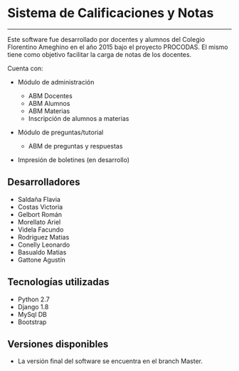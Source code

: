 # Sistema de Calificaciones y Notas
-----------------
Este software fue desarrollado por docentes y alumnos del Colegio Florentino Ameghino en el año 2015 bajo el proyecto PROCODAS. 
El mismo tiene como objetivo facilitar la carga de notas de los docentes.

Cuenta con:

* Módulo de administración
  * ABM Docentes
  * ABM Alumnos
  * ABM Materias
  * Inscripción de alumnos a materias
  
* Módulo de preguntas/tutorial
  * ABM de preguntas y respuestas
  
* Impresión de boletines
  (en desarrollo)


Desarrolladores
---------------

* Saldaña Flavia
* Costas Victoria
* Gelbort Román
* Morellato Ariel
* Videla Facundo
* Rodriguez Matias
* Conelly Leonardo
* Basualdo Matias
* Gattone Agustín

Tecnologías utilizadas
----------------------

* Python 2.7
* Django 1.8
* MySql DB
* Bootstrap


Versiones disponibles
----------------------

* La versión final del software se encuentra en el branch Master.



